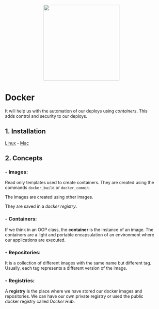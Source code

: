 <p align="center">
  <img src="https://cdn.worldvectorlogo.com/logos/docker.svg" width="250px"/>
</p>

# Docker

It will help us with the automation of our deploys using _containers_. This adds control and security to our deploys.

## 1. Installation

[Linux](https://docs.docker.com/install/linux/docker-ce/ubuntu/#install-docker-engine---community) - [Mac](https://hub.docker.com/editions/community/docker-ce-desktop-mac)

## 2. Concepts

### - Images:

Read only templates used to create containers. They are created using the commands `docker_build` or `docker_commit`.

The images are created using other images.

They are saved in a _docker registry_.

### - Containers:

If we think in an OOP class, the __container__ is the instance of an image. The containers are a light and portable encapsulation of an environment where our applications are executed.

### - Repositories:

It is a collection of different images with the same name but different tag. Usually, each tag represents a different version of the image.

### - Registries:

A __registry__ is the place where we have stored our docker images and repositories. We can have our own private registry or used the public docker registry called _Docker Hub_.
